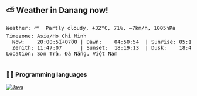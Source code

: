 ## ⛅️ Weather in Danang now!
<pre>Weather: ⛅️  Partly cloudy, +32°C, 71%, ←7km/h, 1005hPa
Timezone: Asia/Ho_Chi_Minh
  Now:    20:00:51+0700 | Dawn:    04:50:54  | Sunrise: 05:15:09
  Zenith: 11:47:07      | Sunset:  18:19:13  | Dusk:    18:43:29
Location: Sơn Trà, Đà Nẵng, Việt Nam

</pre>

### 👨‍💻 Programming languages

<p>
    <a href="https://github.com/search?q=user%3AHuan2302+is%3Arepo+language%3Ajava"><img alt="Java" src="https://img.shields.io/badge/Java%20-%23007396.svg?logo=java&logoColor=white"></a>
</p>

